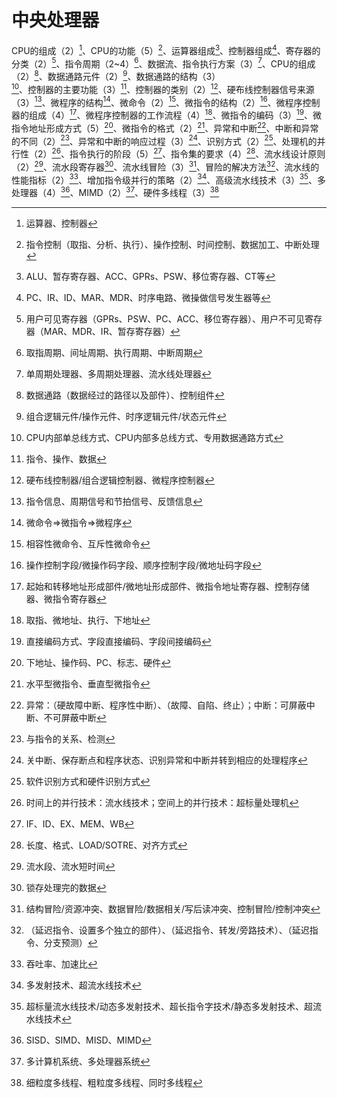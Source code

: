 # 中央处理器

CPU的组成（2）[^1]、CPU的功能（5）[^2]、运算器组成[^3]、控制器组成[^4]、寄存器的分类（2）[^5]、指令周期（2~4）[^6]、数据流、指令执行方案（3）[^7]、CPU的组成（2）[^8]、数据通路元件（2）[^9]、数据通路的结构（3）[^10]、控制器的主要功能（3）[^11]、控制器的类别（2）[^12]、硬布线控制器信号来源（3）[^13]、微程序的结构[^14]、微命令（2）[^15]、微指令的结构（2）[^16]、微程序控制器的组成（4）[^17]、微程序控制器的工作流程（4）[^18]、微指令的编码（3）[^19]、微指令地址形成方式（5）[^20]、微指令的格式（2）[^21]、异常和中断[^22]、中断和异常的不同（2）[^23]、异常和中断的响应过程（3）[^24]、识别方式（2）[^25]、处理机的并行性（2）[^26]、指令执行的阶段（5）[^27]、指令集的要求（4）[^28]、流水线设计原则（2）[^29]、流水段寄存器[^30]、流水线冒险（3）[^31]、冒险的解决方法[^32]、流水线的性能指标（2）[^33]、增加指令级并行的策略（2）[^34]、高级流水线技术（3）[^35]、多处理器（4）[^36]、MIMD（2）[^37]、硬件多线程（3）[^38]

[^1]:运算器、控制器
[^2]:指令控制（取指、分析、执行）、操作控制、时间控制、数据加工、中断处理
[^3]:ALU、暂存寄存器、ACC、GPRs、PSW、移位寄存器、CT等
[^4]:PC、IR、ID、MAR、MDR、时序电路、微操做信号发生器等
[^5]:用户可见寄存器（GPRs、PSW、PC、ACC、移位寄存器）、用户不可见寄存器（MAR、MDR、IR、暂存寄存器）
[^6]:取指周期、间址周期、执行周期、中断周期
[^7]:单周期处理器、多周期处理器、流水线处理器
[^8]:数据通路（数据经过的路径以及部件）、控制组件
[^9]:组合逻辑元件/操作元件、时序逻辑元件/状态元件
[^10]:CPU内部单总线方式、CPU内部多总线方式、专用数据通路方式
[^11]:指令、操作、数据
[^12]:硬布线控制器/组合逻辑控制器、微程序控制器
[^13]:指令信息、周期信号和节拍信号、反馈信息
[^14]:微命令$\Longrightarrow$微指令$\Longrightarrow$微程序
[^15]:相容性微命令、互斥性微命令
[^16]:操作控制字段/微操作码字段、顺序控制字段/微地址码字段
[^17]:起始和转移地址形成部件/微地址形成部件、微指令地址寄存器、控制存储器、微指令寄存器
[^18]:取指、微地址、执行、下地址
[^19]:直接编码方式、字段直接编码、字段间接编码
[^20]:下地址、操作码、PC、标志、硬件
[^21]:水平型微指令、垂直型微指令
[^22]:异常：（硬故障中断、程序性中断）、（故障、自陷、终止）；中断：可屏蔽中断、不可屏蔽中断
[^23]:与指令的关系、检测
[^24]:关中断、保存断点和程序状态、识别异常和中断并转到相应的处理程序
[^25]:软件识别方式和硬件识别方式
[^26]:时间上的并行技术：流水线技术；空间上的并行技术：超标量处理机
[^27]:IF、ID、EX、MEM、WB
[^28]:长度、格式、LOAD/SOTRE、对齐方式
[^29]:流水段、流水短时间
[^30]:锁存处理完的数据
[^31]:结构冒险/资源冲突、数据冒险/数据相关/写后读冲突、控制冒险/控制冲突
[^32]:（延迟指令、设置多个独立的部件）、（延迟指令、转发/旁路技术）、（延迟指令、分支预测）
[^33]:吞吐率、加速比
[^34]:多发射技术、超流水线技术
[^35]:超标量流水线技术/动态多发射技术、超长指令字技术/静态多发射技术、超流水线技术

[^36]:SISD、SIMD、MISD、MIMD
[^37]:多计算机系统、多处理器系统
[^38]:细粒度多线程、粗粒度多线程、同时多线程

